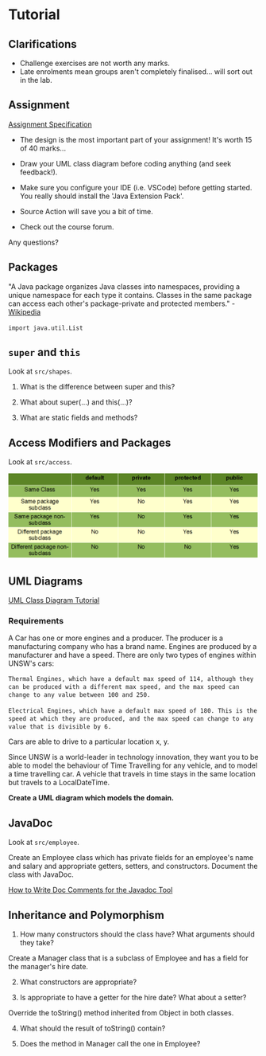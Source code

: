 # Tutorial

## Clarifications

- Challenge exercises are not worth any marks.
- Late enrolments mean groups aren't completely finalised... will sort out in the lab.


## Assignment

[Assignment Specification](https://gitlab.cse.unsw.edu.au/COMP2511/21T2/assignment-specification)

- The design is the most important part of your assignment! It's worth 15 of 40 marks...

- Draw your UML class diagram before coding anything (and seek feedback!).

- Make sure you configure your IDE (i.e. VSCode) before getting started. You really should install the 'Java Extension Pack'.

- Source Action will save you a bit of time.

- Check out the course forum.

Any questions?


## Packages

"A Java package organizes Java classes into namespaces, providing a unique namespace for each type it contains. Classes in the same package can access each other's package-private and protected members." - [Wikipedia](https://en.wikipedia.org/wiki/Java_package)

`import java.util.List`


## `super` and `this`

Look at `src/shapes`.

1. What is the difference between super and this?


2. What about super(...) and this(...)?


3. What are static fields and methods?


## Access Modifiers and Packages

Look at `src/access`.

![Access Modifiers in Java](./Access_Modifiers_in_Java.png)


## UML Diagrams

[UML Class Diagram Tutorial](https://www.visual-paradigm.com/guide/uml-unified-modeling-language/uml-class-diagram-tutorial/)

### Requirements

A Car has one or more engines and a producer. The producer is a manufacturing company who has a brand name.  Engines are produced by a manufacturer and have a speed. There are only two types of engines within UNSW's cars:

    Thermal Engines, which have a default max speed of 114, although they can be produced with a different max speed, and the max speed can change to any value between 100 and 250.

    Electrical Engines, which have a default max speed of 180. This is the speed at which they are produced, and the max speed can change to any value that is divisible by 6.

Cars are able to drive to a particular location x, y.

Since UNSW is a world-leader in technology innovation, they want you to be able to model the behaviour of Time Travelling for any vehicle, and to model a time travelling car. A vehicle that travels in time stays in the same location but travels to a LocalDateTime.

**Create a UML diagram which models the domain.**


## JavaDoc

Look at `src/employee`.

Create an Employee class which has private fields for an employee's name and salary and appropriate getters, setters, and constructors. Document the class with JavaDoc.

[How to Write Doc Comments for the Javadoc Tool](https://www.oracle.com/au/technical-resources/articles/java/javadoc-tool.html)


## Inheritance and Polymorphism

1. How many constructors should the class have? What arguments should they take?


Create a Manager class that is a subclass of Employee and has a field for the manager's hire date.

2. What constructors are appropriate?


3. Is appropriate to have a getter for the hire date? What about a setter?


Override the toString() method inherited from Object in both classes.

4. What should the result of toString() contain?


5. Does the method in Manager call the one in Employee?

